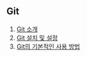 ## Git

<ol>
  <li><a href='https://docs.google.com/document/d/1VzUb8p6aE12rrkj_0_90_9zCKesDSzV7rxMIextt5p8'>Git 소개</a></li>  
  <li><a href='https://docs.google.com/document/d/1vYZdl_cBRwB4JWnXHPYk-5SSE75aGZcDEsRUiaLwras'>Git 설치 및 설정</a></li>
  <li><a href='https://docs.google.com/document/d/1dhg4WO5JiJW5KA6FToLNEtH2TvzbFdRjm_RmqIQZa9A'>Git의 기본적인 사용 방법</a></li>
</ol>
